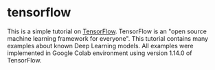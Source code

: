 # tensorflow
This is a simple tutorial on [TensorFlow](https://github.com/tensorflow/tensorflow). TensorFlow is an "open source machine learning framework for everyone". This tutorial contains many examples about known Deep Learning models. All examples were implemented in Google Colab environment using version 1.14.0 of TensorFlow. 
